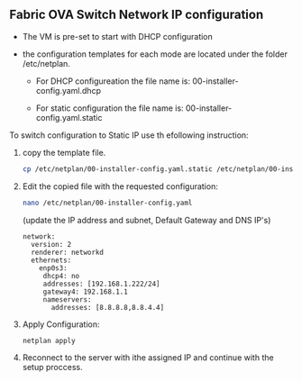 ## Fabric OVA Switch Network IP configuration

* The VM is pre-set to start with DHCP configuration 

* the configuration templates for each mode are located under the folder /etc/netplan.

  * For DHCP configureation the file name is: 00-installer-config.yaml.dhcp

  * For static configuration the file name is: 00-installer-config.yaml.static

To switch configuration to Static IP use th efollowing instruction:

1. copy the template file.

	~~~bash
	cp /etc/netplan/00-installer-config.yaml.static /etc/netplan/00-installer-config.yaml
	~~~

2. Edit the copied file with the requested configuration:

	~~~bash
	nano /etc/netplan/00-installer-config.yaml
	~~~

	(update the IP address and subnet, Default Gateway and DNS IP's)

	~~~
	network:
  	  version: 2
	  renderer: networkd
	  ethernets:
	    enp0s3:
	     dhcp4: no
	     addresses: [192.168.1.222/24]
	     gateway4: 192.168.1.1
	     nameservers:
	       addresses: [8.8.8.8,8.8.4.4]
	~~~

3. Apply Configuration:
	
	~~~bash
	netplan apply
	~~~

4. Reconnect to the server with ithe assigned IP and continue with the setup proccess.
